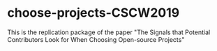 # choose-projects-CSCW2019
This is the replication package of the paper "The Signals that Potential Contributors Look for When Choosing Open-source Projects"
